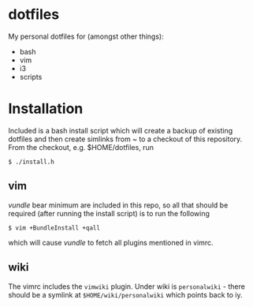 dotfiles
========

My personal dotfiles for (amongst other things):
* bash
* vim
* i3
* scripts

# Installation
Included is a bash install script which will create a backup of existing dotfiles and then create simlinks from ~ to a checkout of this repository.
From the checkout, e.g. $HOME/dotfiles, run

```$ ./install.h```
## vim
_vundle_ bear minimum are included in this repo, so all that should be required (after running the install script) is to run the following

```$ vim +BundleInstall +qall```

which will cause _vundle_ to fetch all plugins mentioned in vimrc.

## wiki

The vimrc includes the `vimwiki` plugin. Under wiki is `personalwiki` - there should be a symlink at `$HOME/wiki/personalwiki` which points back to iy.

